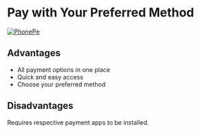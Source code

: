 <!DOCTYPE html>
<html>
<head>
  <title>Pay with Your Preferred Method</title>
  <link rel="stylesheet" href="style.css">
</head>
<body>
  <h1>Pay with Your Preferred Method</h1>
  <div class="payment-options">
    <a href="phonepe://..." id="phonepe-link">
      <img src="phonepe-banner.png" alt="PhonePe">
    </a>
    <!-- Add similar blocks for Paytm, GPay, CRED -->
  </div>
  <div class="advantages">
    <h2>Advantages</h2>
    <ul>
      <li>All payment options in one place</li>
      <li>Quick and easy access</li>
      <li>Choose your preferred method</li>
    </ul>
  </div>
  <div class="disadvantages">
    <h2>Disadvantages</h2>
    <p>Requires respective payment apps to be installed.</p>
  </div>
  <footer>
    <!-- Disclaimers, terms of service, contact information -->
  </footer>
  <script src="script.js"></script>
</body>
</html>
